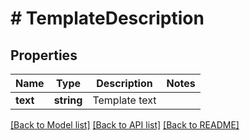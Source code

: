 # # TemplateDescription

## Properties

Name | Type | Description | Notes
------------ | ------------- | ------------- | -------------
**text** | **string** | Template text |

[[Back to Model list]](../../README.md#models) [[Back to API list]](../../README.md#endpoints) [[Back to README]](../../README.md)

